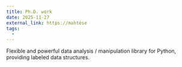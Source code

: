 ```yaml
---
title: Ph.D. work
date: 2025-11-27
external_link: https://mahtèse
tags:
  - 
---
```


Flexible and powerful data analysis / manipulation library for Python, providing labeled data structures.

<!--more-->
